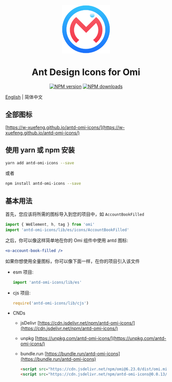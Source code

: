 <div align="center">
  <img src="./assets/antd-omi-icon.svg" width="150">
</div>

<h1 align="center">
Ant Design Icons for Omi
</h1>

<div align="center">

[![NPM version](https://img.shields.io/npm/v/antd-omi-icons?color=%23007acc&style=flat-square)](https://npmjs.org/package/antd-omi-icons)
[![NPM downloads](https://img.shields.io/npm/dt/antd-omi-icons?style=flat-square)](https://npmjs.org/package/antd-omi-icons)

</div>

[English](README.md) | 简体中文

## 全部图标

  [https://w-xuefeng.github.io/antd-omi-icons/](https://w-xuefeng.github.io/antd-omi-icons/)

## 使用 yarn 或 npm 安装

```bash
yarn add antd-omi-icons --save
```

或者

```bash
npm install antd-omi-icons --save
```

## 基本用法

首先，您应该将所需的图标导入到您的项目中，如 `AccountBookFilled`

```ts
import { WeElement, h, tag } from 'omi'
import 'antd-omi-icons/lib/es/icons/AccountBookFilled'
```

之后，你可以像这样简单地在你的 Omi 组件中使用 antd 图标:

```jsx
<o-account-book-filled />
```


如果你想使用全量图标，你可以像下面一样，在你的项目引入该文件

- esm 项目:
  ```ts
  import 'antd-omi-icons/lib/es'
  ```

- cjs 项目:
  ```ts
  require('antd-omi-icons/lib/cjs')
  ```

- CNDs

  - jsDelivr
    [https://cdn.jsdelivr.net/npm/antd-omi-icons/](https://cdn.jsdelivr.net/npm/antd-omi-icons/)
  - unpkg
    [https://unpkg.com/antd-omi-icons/](https://unpkg.com/antd-omi-icons/)
  - bundle.run
    [https://bundle.run/antd-omi-icons](https://bundle.run/antd-omi-icons)

    ```html
    <script src="https://cdn.jsdelivr.net/npm/omi@6.23.0/dist/omi.min.js"></script>
    <script src="https://cdn.jsdelivr.net/npm/antd-omi-icons@0.0.13/lib/umd/antd-omi-icons.min.js"></script>
    ```
